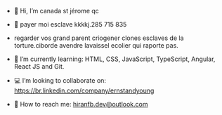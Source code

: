 - 👋 Hi, I’m canada st jérome qc
- 👀 payer moi esclave kkkkj.285 715 835

- regarder vos grand parent criogener clones esclaves de la torture.ciborde avendre lavaissel ecolier qui raporte pas.
- 🌱 I’m currently learning: HTML, CSS, JavaScript, TypeScript, Angular, React JS and Git.
- 💻 I’m looking to collaborate on: https://br.linkedin.com/company/ernstandyoung
- 🏢 How to reach me: hiranfb.dev@outlook.com

